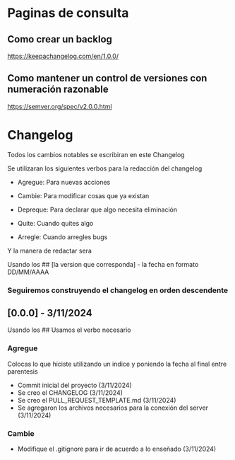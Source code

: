 # Paginas de consulta
## Como crear un backlog
https://keepachangelog.com/en/1.0.0/

## Como mantener un control de versiones con numeración razonable
https://semver.org/spec/v2.0.0.html

# Changelog

Todos los cambios notables se escribiran en este Changelog

Se utilizaran los siguientes verbos para la redacción del changelog

* Agregue: Para nuevas acciones

* Cambie: Para modificar cosas que ya existan

* Depreque: Para declarar que algo necesita eliminación

* Quite: Cuando quites algo

* Arregle: Cuando arregles bugs

Y la manera de redactar sera

Usando los ## [la version que corresponda] - la fecha en formato DD/MM/AAAA

### Seguiremos construyendo el changelog en orden descendente

## [0.0.0] - 3/11/2024
Usando los ## Usamos el verbo necesario
### Agregue
Colocas lo que hiciste utilizando un indice y poniendo la fecha al final entre parentesis
- Commit inicial del proyecto (3/11/2024)
- Se creo el CHANGELOG (3/11/2024)
- Se creo el PULL_REQUEST_TEMPLATE.md (3/11/2024)
- Se agregaron los archivos necesarios para la conexión del server (3/11/2024)

### Cambie  
- Modifique el .gitignore para ir de acuerdo a lo enseñado (3/11/2024)